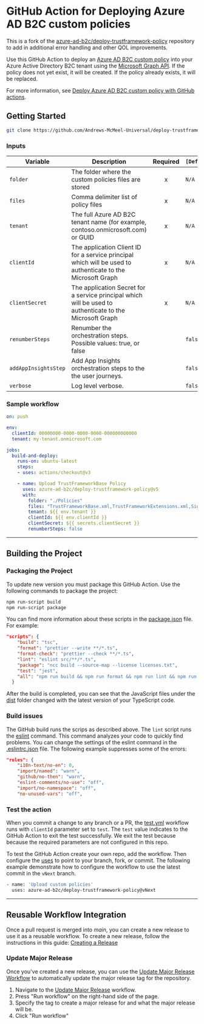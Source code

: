 # GitHub Action for Deploying Azure AD B2C custom policies

This is a fork of the [azure-ad-b2c/deploy-trustframework-policy](https://github.com/azure-ad-b2c/deploy-trustframework-policy) repository to add in additional error handling and other QOL improvements.

Use this GitHub Action to deploy an [Azure AD B2C custom policy](https://docs.microsoft.com/azure/active-directory-b2c/custom-policy-overview) into your Azure Active Directory B2C tenant using the [Microsoft Graph API](https://docs.microsoft.com/graph/api/resources/trustframeworkpolicy?view=graph-rest-beta). If the policy does not yet exist, it will be created. If the policy already exists, it will be replaced.

For more information, see [Deploy Azure AD B2C custom policy with GitHub actions](https://docs.microsoft.com/azure/active-directory-b2c/deploy-custom-policies-github-action).

## Getting Started

```bash
git clone https://github.com/Andrews-McMeel-Universal/deploy-trustframework-policy
```

### Inputs

| Variable | Description | Required | `[Default]`  |
| --------------------- | ------------------------------------------------------------------------------------------------------------------------------------------------------------------------------------------------------------------------------------- | :------: | ------------------------------------- |
| `folder` | The folder where the custom policies files are stored | x | `N/A` |
| `files` | Comma delimiter list of policy files | x | `N/A` |
| `tenant` | The full Azure AD B2C tenant name (for example, contoso.onmicrosoft.com) or GUID | x | `N/A` |
| `clientId` | The application Client ID for a service principal which will be used to authenticate to the Microsoft Graph | x | `N/A` |
| `clientSecret` | The application Secret for a service principal which will be used to authenticate to the Microsoft Graph | x | `N/A` |
| `renumberSteps` | Renumber the orchestration steps. Possible values: true, or false |  | `false` |
| `addAppInsightsStep` | Add App Insights orchestration steps to the the user journeys. |  | `false` |
| `verbose` | Log level verbose. |  | `false` |

### Sample workflow

```yaml
on: push

env:
  clientId: 00000000-0000-0000-0000-000000000000
  tenant: my-tenant.onmicrosoft.com

jobs:
  build-and-deploy:
    runs-on: ubuntu-latest
    steps:
    - uses: actions/checkout@v3

    - name: Upload TrustFrameworkBase Policy
      uses: azure-ad-b2c/deploy-trustframework-policy@v5
      with:
        folder: "./Policies"
        files: "TrustFrameworkBase.xml,TrustFrameworkExtensions.xml,SignUpOrSignin.xml"
        tenant: ${{ env.tenant }}
        clientId: ${{ env.clientId }}
        clientSecret: ${{ secrets.clientSecret }}
        renumberSteps: false
```

---

## Building the Project

### Packaging the Project

To update new version you must package this GitHub Action. Use the following commands to package the project:

```bash
npm run-script build  
npm run-script package
```

You can find more information about these scripts in the [package.json](package.json) file. For example:

```json
"scripts": {
    "build": "tsc",
    "format": "prettier --write **/*.ts",
    "format-check": "prettier --check **/*.ts",
    "lint": "eslint src/**/*.ts",
    "package": "ncc build --source-map --license licenses.txt",
    "test": "jest",
    "all": "npm run build && npm run format && npm run lint && npm run package && npm test"
  }
```

After the build is completed, you can see that the JavaScript files under the [dist](dist) folder changed with the latest version of your TypeScript code.

### Build issues

The GitHub build runs the scrips as described above. The `lint` script runs the  [eslint](https://eslint.org/) command. This command analyzes your code to quickly find problems. You can change the settings of the eslint command in the [.eslintrc.json](.eslintrc.json) file. The following example suppresses some of the errors:

```json
"rules": {
    "i18n-text/no-en": 0,
    "import/named": "warn",
    "github/no-then": "warn",
    "eslint-comments/no-use": "off",
    "import/no-namespace": "off",
    "no-unused-vars": "off",
```

### Test the action

When you commit a change to any branch or a PR, the [test.yml](.github/workflows/test.yml) workflow runs with `clientId` parameter set to `test`. The `test` value indicates to the GitHub Action to exit the test successfully. We exit the test because because the  required parameters are not configured in this repo.

To test the GitHub Action create your own repo, add the workflow. Then configure the [uses](https://docs.github.com/en/actions/using-workflows/workflow-syntax-for-github-actions#jobsjob_idstepsuses) to point to your branch, fork, or commit. The following example demonstrate how to configure the workflow to use the latest commit in the `vNext` branch.

```bash
- name: 'Upload custom policies'
  uses: azure-ad-b2c/deploy-trustframework-policy@vNext
```

---

## Reusable Workflow Integration

Once a pull request is merged into _main_, you can create a new release to use it as a reusable workflow. To create a new release, follow the instructions in this guide: [Creating a Release](https://amuniversal.atlassian.net/wiki/spaces/TD/pages/3452043300/Creating+a+new+GitHub+Release#Creating-a-release)

### Update Major Release

Once you've created a new release, you can use the [Update Major Release Workflow](https://github.com/Andrews-McMeel-Universal/deploy-trustframework-policy/actions/workflows/update-major-release.yaml) to automatically update the major release tag for the repository.

1. Navigate to the [Update Major Release](https://github.com/Andrews-McMeel-Universal/deploy-trustframework-policy/actions/workflows/update-major-release.yaml) workflow.
1. Press "Run workflow" on the right-hand side of the page.
1. Specify the tag to create a major release for and what the major release will be.
1. Click "Run workflow"

